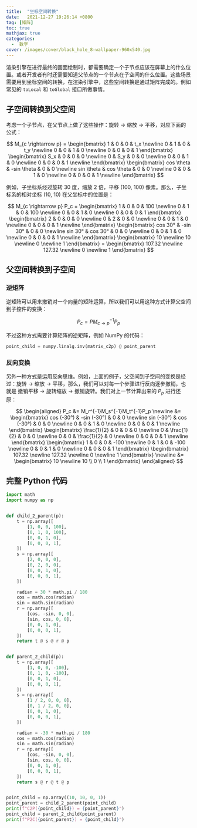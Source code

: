 ```yaml
---
title:  "坐标空间转换"
date:   2021-12-27 19:26:14 +0800
tag: [矩阵]
toc: true
mathjax: true
categories:
  -  数学
cover: /images/cover/black_hole_8-wallpaper-960x540.jpg
---
```


渲染引擎在进行最终的画面绘制时，都需要确定一个子节点应该在屏幕上的什么位置。或者开发者有时还需要知道父节点的一个节点在子空间的什么位置。这些场景需要用到坐标空间的转换，在渲染引擎中，这些空间转换是通过矩阵完成的。例如常见的 `toLocal` 和 `toGlobal` 接口所做事情。

## 子空间转换到父空间

考虑一个子节点，在父节点上做了这些操作：旋转 -> 缩放 -> 平移，对应下面的公式：

$$
M_{c \rightarrow p} = 
\begin{bmatrix}
1 & 0 & 0 & t_x \newline
0 & 1 & 0 & t_y \newline
0 & 0 & 1 & 0 \newline
0 & 0 & 0 & 1
\end{bmatrix}
\begin{bmatrix}
S_x & 0 & 0 & 0 \newline
0 & S_y & 0 & 0 \newline
0 & 0 & 1 & 0 \newline
0 & 0 & 0 & 1 \newline
\end{bmatrix}
\begin{bmatrix}
cos \theta & -sin \theta & 0 & 0 \newline
sin \theta & cos \theta & 0 & 0 \newline
0 & 0 & 1 & 0 \newline
0 & 0 & 0 & 1 \newline
\end{bmatrix}
$$

例如，子坐标系经过旋转 30 度，缩放 2 倍，平移 (100, 100) 像素。那么，子坐标系的相对坐标 (10, 10) 在父坐标中的位置是：

$$
M_{c \rightarrow p} P_c = 
\begin{bmatrix}
1 & 0 & 0 & 100 \newline
0 & 1 & 0 & 100 \newline
0 & 0 & 1 & 0 \newline
0 & 0 & 0 & 1
\end{bmatrix}
\begin{bmatrix}
2 & 0 & 0 & 0 \newline
0 & 2 & 0 & 0 \newline
0 & 0 & 1 & 0 \newline
0 & 0 & 0 & 1 \newline
\end{bmatrix}
\begin{bmatrix}
cos 30° & -sin 30° & 0 & 0 \newline
sin 30° & cos 30° & 0 & 0 \newline
0 & 0 & 1 & 0 \newline
0 & 0 & 0 & 1 \newline
\end{bmatrix}
\begin{bmatrix}
10 \newline 10 \newline 0 \newline 1
\end{bmatrix} = 
\begin{bmatrix}
107.32 \newline 127.32 \newline 0 \newline 1
\end{bmatrix}
$$

## 父空间转换到子空间

### 逆矩阵

逆矩阵可以用来撤销对一个向量的矩阵运算，所以我们可以用这种方式计算父空间到子控件的变换：

$$
P_c = PM_{c \rightarrow p}^{-1} P_p
$$

不过这种方式需要计算矩阵的逆矩阵，例如 NumPy 的代码：

```python
point_child = numpy.linalg.inv(matrix_c2p) @ point_parent
```

### 反向变换
另外一种方式是运用反向思维。例如，上面的例子，父空间到子空间的变换是经过：旋转 -> 缩放 -> 平移，那么，我们可以对每一个步骤进行反向逐步撤销，也就是 撤销平移 -> 旋转缩放 -> 撤销旋转。我们对上一节计算出来的 $P_p$ 进行还原：

$$
\begin{aligned}
P_c &= M_r^{-1}M_s^{-1}M_t^{-1}P_p \newline
&= 
\begin{bmatrix}
cos (-30°) & -sin (-30°) & 0 & 0 \newline
sin (-30°) & cos (-30°) & 0 & 0 \newline
0 & 0 & 1 & 0 \newline
0 & 0 & 0 & 1 \newline
\end{bmatrix}
\begin{bmatrix}
\frac{1}{2} & 0 & 0 & 0 \newline
0 & \frac{1}{2} & 0 & 0 \newline
0 & 0 & \frac{1}{2} & 0 \newline
0 & 0 & 0 & 1 \newline
\end{bmatrix}
\begin{bmatrix}
1 & 0 & 0 & -100 \newline
0 & 1 & 0 & -100 \newline
0 & 0 & 1 & 0 \newline
0 & 0 & 0 & 1
\end{bmatrix}
\begin{bmatrix}
107.32 \newline 127.32 \newline 0 \newline 1
\end{bmatrix} 
\newline &= 
\begin{bmatrix}
10 \newline 10 \\ 0 \\ 1
\end{bmatrix}
\end{aligned}
$$

## 完整 Python 代码 

```python
import math
import numpy as np


def child_2_parent(p):
    t = np.array([
        [1, 0, 0, 100],
        [0, 1, 0, 100],
        [0, 0, 1, 0],
        [0, 0, 0, 1],
    ])
    s = np.array([
        [2, 0, 0, 0],
        [0, 2, 0, 0],
        [0, 0, 1, 0],
        [0, 0, 0, 1],
    ])

    radian = 30 * math.pi / 180
    cos = math.cos(radian)
    sin = math.sin(radian)
    r = np.array([
        [cos, -sin, 0, 0],
        [sin, cos, 0, 0],
        [0, 0, 1, 0],
        [0, 0, 0, 1],
    ])
    return t @ s @ r @ p


def parent_2_child(p):
    t = np.array([
        [1, 0, 0, -100],
        [0, 1, 0, -100],
        [0, 0, 1, 0],
        [0, 0, 0, 1],
    ])
    s = np.array([
        [1 / 2, 0, 0, 0],
        [0, 1 / 2, 0, 0],
        [0, 0, 1, 0],
        [0, 0, 0, 1],
    ])

    radian = -30 * math.pi / 180
    cos = math.cos(radian)
    sin = math.sin(radian)
    r = np.array([
        [cos, -sin, 0, 0],
        [sin, cos, 0, 0],
        [0, 0, 1, 0],
        [0, 0, 0, 1],
    ])
    return s @ r @ t @ p


point_child = np.array((10, 10, 0, 1))
point_parent = child_2_parent(point_child)
print(f"C2P({point_child}) = {point_parent}")
point_child = parent_2_child(point_parent)
print(f"P2C({point_parent}) = {point_child}")
```
